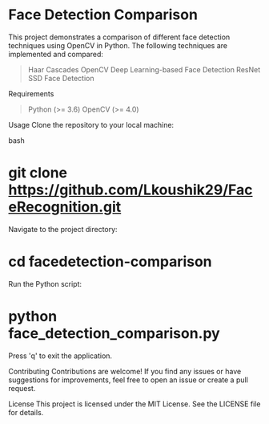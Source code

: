 # Face Detection Comparison
This project demonstrates a comparison of different face detection techniques using OpenCV in Python. The following techniques are implemented and compared:

>Haar Cascades
>OpenCV Deep Learning-based Face Detection
>ResNet SSD Face Detection

Requirements
>Python (>= 3.6)
>OpenCV (>= 4.0)

Usage
Clone the repository to your local machine:

bash

# git clone https://github.com/Lkoushik29/FaceRecognition.git

Navigate to the project directory:

# cd facedetection-comparison

Run the Python script:

# python face_detection_comparison.py
Press 'q' to exit the application.

Contributing
Contributions are welcome! If you find any issues or have suggestions for improvements, feel free to open an issue or create a pull request.

License
This project is licensed under the MIT License. See the LICENSE file for details.
